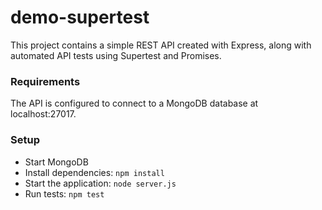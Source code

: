 # demo-supertest

This project contains a simple REST API created with Express, along with automated API tests using Supertest and Promises.

### Requirements

The API is configured to connect to a MongoDB database at localhost:27017.

### Setup

- Start MongoDB
- Install dependencies: `npm install`
- Start the application: `node server.js`
- Run tests: `npm test`
